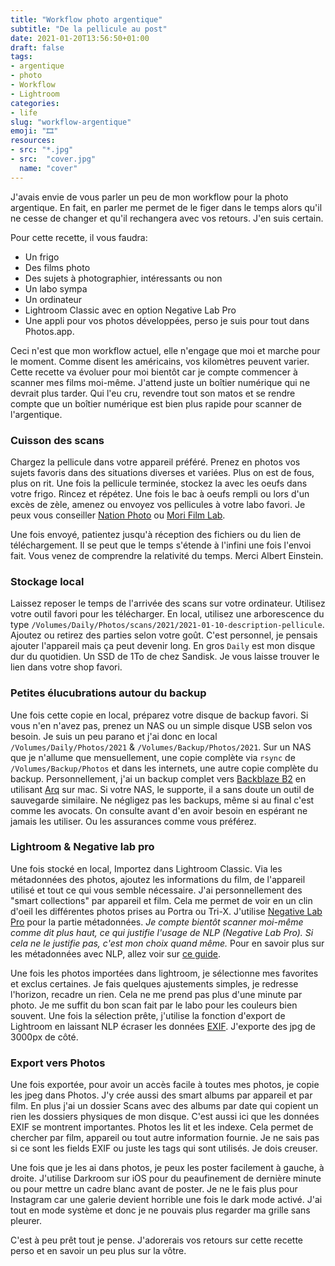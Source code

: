 ```yaml
---
title: "Workflow photo argentique"
subtitle: "De la pellicule au post"
date: 2021-01-20T13:56:50+01:00
draft: false
tags: 
- argentique
- photo
- Workflow
- Lightroom
categories:
- life
slug: "workflow-argentique"
emoji: "🎞"
resources:
- src: "*.jpg"
- src:  "cover.jpg"
  name: "cover"
---
```


J'avais envie de vous parler un peu de mon workflow pour la photo argentique. En fait, en parler me permet de le figer dans le temps alors qu'il ne cesse de changer et qu'il rechangera avec vos retours. J'en suis certain. 

Pour cette recette, il vous faudra:
- Un frigo
- Des films photo
- Des sujets à photographier, intéressants ou non
- Un labo sympa 
- Un ordinateur
- Lightroom Classic avec en option Negative Lab Pro
- Une appli pour vos photos développées, perso je suis pour tout dans Photos.app.

Ceci n'est que mon workflow actuel, elle n'engage que moi et marche pour le moment. Comme disent les américains, vos kilomètres peuvent varier. Cette recette va évoluer pour moi bientôt car je compte commencer à scanner mes films moi-même. J'attend juste un boîtier numérique qui ne devrait plus tarder. Qui l'eu cru, revendre tout son matos et se rendre compte que un boîtier numérique est bien plus rapide pour scanner de l'argentique.

### Cuisson des scans

Chargez la pellicule dans votre appareil préféré.
Prenez en photos vos sujets favoris dans des situations diverses et variées. Plus on est de fous, plus on rit. Une fois la pellicule terminée, stockez la avec les oeufs dans votre frigo. Rincez et répétez. Une fois le bac à oeufs rempli ou lors d'un excès de zèle, amenez ou envoyez vos pellicules à votre labo favori. Je peux vous conseiller [Nation Photo](https://nationphoto.com) ou [Mori Film Lab](https://morifilmlab.com). 

Une fois envoyé, patientez jusqu'à réception des fichiers ou du lien de téléchargement. Il se peut que le temps s'étende à l'infini une fois l'envoi fait. Vous venez de comprendre la relativité du temps. Merci Albert Einstein.

### Stockage local

Laissez reposer le temps de l'arrivée des scans sur votre ordinateur. Utilisez votre outil favori pour les télécharger. En local, utilisez une arborescence du type `/Volumes/Daily/Photos/scans/2021/2021-01-10-description-pellicule`. Ajoutez ou retirez des parties selon votre goût. C'est personnel, je pensais ajouter l'appareil mais ça peut devenir long. En gros `Daily` est mon disque dur du quotidien. Un SSD de 1To de chez Sandisk. Je vous laisse trouver le lien dans votre shop favori.

### Petites élucubrations autour du backup

Une fois cette copie en local, préparez votre disque de backup favori. Si vous n'en n'avez pas, prenez un NAS ou un simple disque USB selon vos besoin. Je suis un peu parano et j'ai donc en local `/Volumes/Daily/Photos/2021` & `/Volumes/Backup/Photos/2021`. Sur un NAS que je n'allume que mensuellement, une copie complète via `rsync` de `/Volumes/Backup/Photos` et dans les internets, une autre copie complète du backup. Personnellement, j'ai un backup complet vers [Backblaze B2](https://backblaze.com) en utilisant [Arq](https://arqbackup.com) sur mac. Si votre NAS, le supporte, il a sans doute un outil de sauvegarde similaire. Ne négligez pas les backups, même si au final c'est comme les avocats. On consulte avant d'en avoir besoin en espérant ne jamais les utiliser. Ou les assurances comme vous préférez.

### Lightroom & Negative lab pro

Une fois stocké en local, Importez dans Lightroom Classic. Via les métadonnées des photos, ajoutez les informations du film, de l'appareil utilisé et tout ce qui vous semble nécessaire. J'ai personnellement des "smart collections" par appareil et film. Cela me permet de voir en un clin d'oeil les différentes photos prises au Portra ou Tri-X. J'utilise [Negative Lab Pro](https://www.negativelabpro.com/) pour la partie métadonnées. *Je compte bientôt scanner moi-même comme dit plus haut, ce qui justifie l'usage de NLP (Negative Lab Pro). Si cela ne le justifie pas, c'est mon choix quand même.* Pour en savoir plus sur les métadonnées avec NLP, allez voir sur [ce guide](https://www.negativelabpro.com/guide/film-metadata/). 

Une fois les photos importées dans lightroom, je sélectionne mes favorites et exclus certaines. Je fais quelques ajustements simples, je redresse l'horizon, recadre un rien. Cela ne me prend pas plus d'une minute par photo. Je me suffit du bon scan fait par le labo pour les couleurs bien souvent. Une fois la sélection prête, j'utilise la fonction d'export de Lightroom en laissant NLP écraser les données [EXIF](https://fr.wikipedia.org/wiki/Exchangeable_image_file_format). J'exporte des jpg de 3000px de côté.

### Export vers Photos

Une fois exportée, pour avoir un accès facile à toutes mes photos, je copie les jpeg dans Photos. J'y crée aussi des smart albums par appareil et par film. En plus j'ai un dossier Scans avec des albums par date qui copient un rien les dossiers physiques de mon disque. C'est aussi ici que les données EXIF se montrent importantes. Photos les lit et les indexe. Cela permet de chercher par film, appareil ou tout autre information fournie. Je ne sais pas si ce sont les fields EXIF ou juste les tags qui sont utilisés. Je dois creuser.

Une fois que je les ai dans photos, je peux les poster facilement à gauche, à droite. J'utilise Darkroom sur iOS pour du peaufinement de dernière minute ou pour mettre un cadre blanc avant de poster. Je ne le fais plus pour Instagram car une galerie devient horrible une fois le dark mode activé. J'ai tout en mode système et donc je ne pouvais plus regarder ma grille sans pleurer.

C'est à peu prêt tout je pense. J'adorerais vos retours sur cette recette perso et en savoir un peu plus sur la vôtre. 